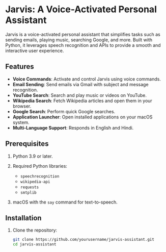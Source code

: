 # Jarvis: A Voice-Activated Personal Assistant

Jarvis is a voice-activated personal assistant that simplifies tasks such as sending emails, playing music, searching Google, and more. Built with Python, it leverages speech recognition and APIs to provide a smooth and interactive user experience.

## Features
- **Voice Commands**: Activate and control Jarvis using voice commands.
- **Email Sending**: Send emails via Gmail with subject and message recognition.
- **YouTube Search**: Search and play music or videos on YouTube.
- **Wikipedia Search**: Fetch Wikipedia articles and open them in your browser.
- **Google Search**: Perform quick Google searches.
- **Application Launcher**: Open installed applications on your macOS system.
- **Multi-Language Support**: Responds in English and Hindi.

## Prerequisites
1. Python 3.9 or later.
2. Required Python libraries:
   - `speechrecognition`
   - `wikipedia-api`
   - `requests`
   - `smtplib`

3. macOS with the `say` command for text-to-speech.

## Installation
1. Clone the repository:
   ```bash
   git clone https://github.com/yourusername/jarvis-assistant.git
   cd jarvis-assistant
